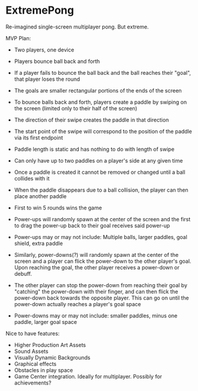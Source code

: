 # ExtremePong

Re-imagined single-screen multiplayer pong. But extreme.

MVP Plan:

- Two players, one device
- Players bounce ball back and forth 
- If a player fails to bounce the ball back and the ball reaches their "goal", that player loses the round
- The goals are smaller rectangular portions of the ends of the screen

- To bounce balls back and forth, players create a paddle by swiping on the screen (limited only to their half of the screen)
- The direction of their swipe creates the paddle in that direction
- The start point of the swipe will correspond to the position of the paddle via its first endpoint
- Paddle length is static and has nothing to do with length of swipe
- Can only have up to two paddles on a player's side at any given time
- Once a paddle is created it cannot be removed or changed until a ball collides with it
- When the paddle disappears due to a ball collision, the player can then place another paddle
- First to win 5 rounds wins the game

- Power-ups will randomly spawn at the center of the screen and the first to drag the power-up back to their goal receives said power-up
- Power-ups may or may not include: Multiple balls, larger paddles, goal shield, extra paddle

- Similarly, power-downs(?) will randomly spawn at the center of the screen and a player can flick the power-down to the other player's goal. Upon reaching the goal, the other player receives a power-down or debuff.
- The other player can stop the power-down from reaching their goal by "catching" the power-down with their finger, and can then flick the power-down back towards the opposite player. This can go on until the power-down actually reaches a player's goal space
- Power-downs may or may not include: smaller paddles, minus one paddle, larger goal space

Nice to have features:

- Higher Production Art Assets
- Sound Assets
- Visually Dynamic Backgrounds
- Graphical effects
- Obstacles in play space
- Game Center integration. Ideally for multiplayer. Possibly for achievements?
